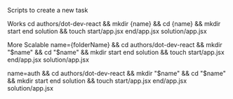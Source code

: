 Scripts to create a new task

Works
cd authors/dot-dev-react && mkdir {name} && cd {name} && mkdir start end solution && touch start/app.jsx end/app.jsx solution/app.jsx

More Scalable
name={folderName} && cd authors/dot-dev-react && mkdir "$name" && cd "$name" && mkdir start end solution && touch start/app.jsx end/app.jsx solution/app.jsx

name=auth && cd authors/dot-dev-react && mkdir "$name" && cd "$name" && mkdir start end solution && touch start/app.jsx end/app.jsx solution/app.jsx
